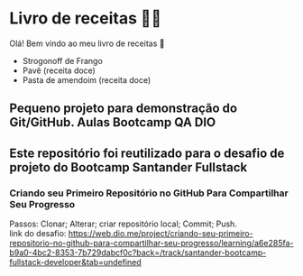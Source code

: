 # Livro de receitas :man_cook:

Olá! Bem vindo ao meu livro de receitas :wave:

- Strogonoff de Frango
- Pavê (receita doce)
- Pasta de amendoim (receita doce)

## Pequeno projeto para demonstração do Git/GitHub. Aulas Bootcamp QA DIO
## Este repositório foi reutilizado para o desafio de projeto do Bootcamp Santander Fullstack
### Criando seu Primeiro Repositório no GitHub Para Compartilhar Seu Progresso

Passos: Clonar; Alterar; criar repositório local; Commit; Push.</br>
link do desafio: https://web.dio.me/project/criando-seu-primeiro-repositorio-no-github-para-compartilhar-seu-progresso/learning/a6e285fa-b9a0-4bc2-8353-7b729dabcf0c?back=/track/santander-bootcamp-fullstack-developer&tab=undefined
